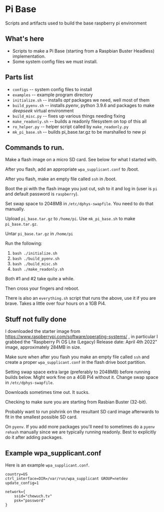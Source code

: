 # Pi Base

Scripts and artifacts used to build the base raspberry pi environment

## What's here

* Scripts to make a Pi Base (starting from a Raspbian Buster Headless) implementation.
* Some system config files we must install.

## Parts list

* `configs` -- system config files to install
* `examples` -- example program directory
* `initialize.sh` -- installs *apt* packages we need, well most of them
* `build_pyenv.sh` -- installs *pyenv*, python 3.9.6 and packages to make *deepseek* virtual environment
* `build_misc.py` -- fixes up various things needing fixing
* `make_readonly.sh` -- builds a readonly filesystem on top of this all
* `ro_helper.py` -- helper script called by `make_readonly.py`
* `mk_pi_base.sh` -- builds pi_base.tar.gz to be marshalled to new pi

## Commands to run.

Make a flash image on a micro SD card.  See below for what I started with.

After you flash, add an appropriate `wpa_supplicant.conf` to /boot.

After you flash, make an empty file called `ssh` in /boot.

Boot the pi with the flash image you just cut, ssh to it and log in (user is `pi` and default password is `raspberry`).

Set swap space to 2048MB in `/etc/dphys-swapfile`.  You need to do that manually.

Upload `pi_base.tar.gz` to `/home/pi`.  Use `mk_pi_base.sh` to make
`pi_base.tar.gz`.

Untar `pi_base.tar.gz` in `/home/pi`

Run the following:
1. `bash ./initialize.sh`
2. `bash ./build_pyenv.sh`
3. `bash ./build_misc.sh`
4. `bash ./make_readonly.sh`

Both #1 and #2 take quite a while.

Then cross your fingers and reboot.

There is also an `everything.sh` script that runs the above, use it if you
are brave.  Takes a little over four hours on a 1GB Pi4.

## Stuff not fully done

I downloaded the starter image from https://www.raspberrypi.com/software/operating-systems/ , in particular I grabbed the "Raspberry Pi OS Lite (Legacy) Release date: April 4th 2022" image, approximately 284MB in size.

Make sure when after you flash you make an empty file called `ssh` and create a proper `wpa_supplicant.conf`
in the flash drive boot partition.

Setting swap space extra large (preferably to 2048MB) before running builds below.  Might work fine on a 4GB Pi4 without it.  Change swap space in `/etc/dphys-swapfile`.

Downloads sometimes time out.  It sucks.

Checking to make sure you are starting from Rasbian Buster (32-bit).

Probably want to run pishrink on the resultant SD card image afterwards to fit in the smallest possible SD card.

On `pyenv`.  If you add more packages you'll need to sometimes do a `pyenv rehash` manually since we are typically running readonly.  Best to explicitly do it after adding packages.

## Example wpa_supplicant.conf

Here is an example `wpa_supplicant.conf`.

```
country=US
ctrl_interface=DIR=/var/run/wpa_supplicant GROUP=netdev
update_config=1

network={
    ssid="chewuch.tv"
    psk="password"
}
```


